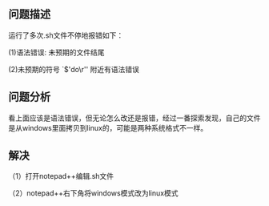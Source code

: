 ## 问题描述

运行了多次.sh文件不停地报错如下：

(1)语法错误: 未预期的文件结尾

 (2)未预期的符号 `$'do\r'' 附近有语法错误

## 问题分析

看上面应该是语法错误，但无论怎么改还是报错，经过一番探索发现，自己的文件是从windows里面拷贝到linux的，可能是两种系统格式不一样。

## 解决

（1）打开notepad++编辑.sh文件

（2）notepad++右下角将windows模式改为linux模式